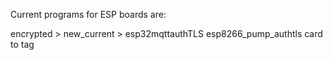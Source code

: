 Current programs for ESP boards are:

encrypted >
            new_current >
                            esp32mqttauthTLS
                            esp8266_pump_authtls
                            card to tag
